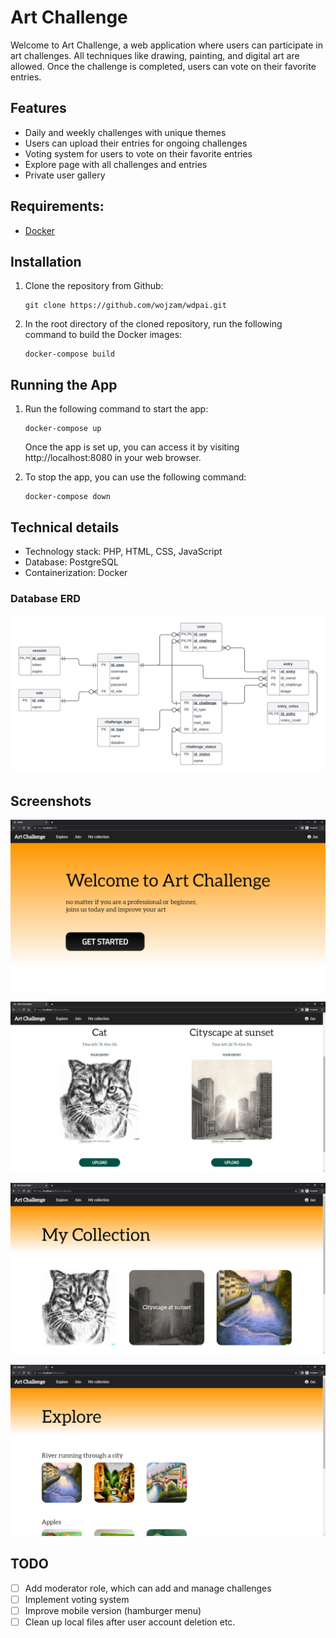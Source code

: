 # Art Challenge

Welcome to Art Challenge, a web application where users can participate in art challenges.
All techniques like drawing, painting, and digital art are allowed.
Once the challenge is completed, users can vote on their favorite entries.

## Features

- Daily and weekly challenges with unique themes
- Users can upload their entries for ongoing challenges
- Voting system for users to vote on their favorite entries
- Explore page with all challenges and entries
- Private user gallery

## Requirements:

- [Docker](https://www.docker.com/)

## Installation

1. Clone the repository from Github:

       git clone https://github.com/wojzam/wdpai.git

2. In the root directory of the cloned repository, run the following command to build the Docker images:

       docker-compose build

## Running the App

1. Run the following command to start the app:

       docker-compose up

   Once the app is set up, you can access it by visiting http://localhost:8080 in your web browser.

2. To stop the app, you can use the following command:

       docker-compose down

## Technical details

- Technology stack: PHP, HTML, CSS, JavaScript
- Database: PostgreSQL
- Containerization: Docker

### Database ERD

![database-erd](/ERD.png)

## Screenshots

![screen-home](/public/img/screenshots/screen_home.jpg)

![screen-join](/public/img/screenshots/screen_join.jpg)

![screen-collection](/public/img/screenshots/screen_collection.jpg)

![screen-explore](/public/img/screenshots/screen_explore.jpg)

## TODO

- [ ] Add moderator role, which can add and manage challenges
- [ ] Implement voting system
- [ ] Improve mobile version (hamburger menu)
- [ ] Clean up local files after user account deletion etc.
